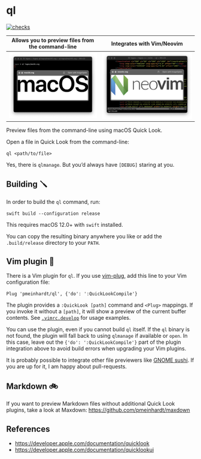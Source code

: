 # ql

[![checks](https://github.com/pmeinhardt/ql/actions/workflows/checks.yml/badge.svg)](https://github.com/pmeinhardt/ql/actions/workflows/checks.yml)

| Allows you to preview files from the command-line | Integrates with Vim/Neovim         |
| ------------------------------------------------- | ---------------------------------- |
| ![](./media/screenshot-macos.png)                 | ![](./media/screenshot-neovim.png) |

Preview files from the command-line using macOS Quick Look.

Open a file in Quick Look from the command-line:

```shell
ql <path/to/file>
```

Yes, there is `qlmanage`. But you’d always have `[DEBUG]` staring at you.

## Building 🪛

In order to build the `ql` command, run:

```shell
swift build --configuration release
```

This requires macOS 12.0+ with `swift` installed.

You can copy the resulting binary anywhere you like or add the `.build/release` directory to your `PATH`.

## Vim plugin 🔩

There is a Vim plugin for `ql`. If you use [vim-plug](https://github.com/junegunn/vim-plug), add this line to your Vim configuration file:

```vim
Plug 'pmeinhardt/ql', {'do': ':QuickLookCompile'}
```

The plugin provides a `:QuickLook [path]` command and `<Plug>` mappings. If you invoke it without a `[path]`, it will show a preview of the current buffer contents. See [`.vimrc.develop`](./.vimrc.develop) for usage examples.

You can use the plugin, even if you cannot build `ql` itself. If the `ql` binary is not found, the plugin will fall back to using `qlmanage` if available or `open`. In this case, leave out the `{'do': ':QuickLookCompile'}` part of the plugin integration above to avoid build errors when upgrading your Vim plugins.

It is probably possible to integrate other file previewers like [GNOME sushi](https://gitlab.gnome.org/GNOME/sushi). If you are up for it, I am happy about pull-requests.

## Markdown 🚲

If you want to preview Markdown files without additional Quick Look plugins, take a look at Maxdown:
https://github.com/pmeinhardt/maxdown

## References

- https://developer.apple.com/documentation/quicklook
- https://developer.apple.com/documentation/quicklookui
